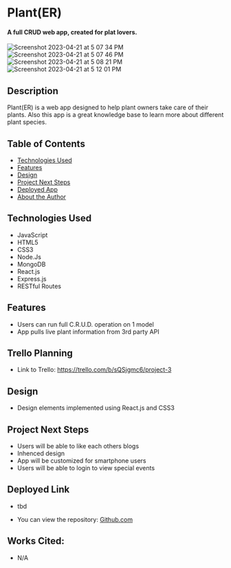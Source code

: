 # Plant(ER)

#### A full CRUD web app, created for plat lovers.
![Screenshot 2023-04-21 at 5 07 34 PM](https://user-images.githubusercontent.com/116773111/233751231-8df9a46e-4c51-4014-9fd4-bf2d4fb19c43.png)
![Screenshot 2023-04-21 at 5 07 46 PM](https://user-images.githubusercontent.com/116773111/233751239-ab54a10a-8849-4bc1-9f90-a913cc9c81af.png)
![Screenshot 2023-04-21 at 5 08 21 PM](https://user-images.githubusercontent.com/116773111/233751241-c43d872a-dd3b-44d7-8f04-550767cf1051.png)
![Screenshot 2023-04-21 at 5 12 01 PM](https://user-images.githubusercontent.com/116773111/233751244-96c74f6b-b0d2-4ab7-b176-059d5de1c5dc.png)


## Description
Plant(ER) is a web app designed to help plant owners take care of their plants. Also this app is a great knowledge base to learn more about different plant species.

## Table of Contents
* [Technologies Used](#technologiesused)
* [Features](#features)
* [Design](#design)
* [Project Next Steps](#nextsteps)
* [Deployed App](#deployment)
* [About the Author](#author)

## <a name="technologiesused"></a>Technologies Used
* JavaScript
* HTML5
* CSS3
* Node.Js
* MongoDB
* React.js
* Express.js
* RESTful Routes


## Features
* Users can run full C.R.U.D. operation on 1 model
* App pulls live plant information from 3rd party API


## Trello Planning
* Link to Trello: https://trello.com/b/sQSjgmc6/project-3

## <a name="design"></a>Design
* Design elements implemented using React.js and CSS3


## <a name="nextsteps"></a>Project Next Steps
* Users will be able to like each others blogs
* Inhenced design
* App will be customized for smartphone users
* Users will be able to login to view special events

## <a name="deployment"></a>Deployed Link
* tbd

* You can view the repository:
[Github.com](https://github.com/taariqelliott/project-3-planter)

    
## Works Cited:
* N/A

